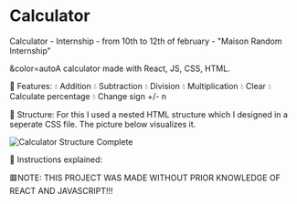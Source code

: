 # Calculator
Calculator - Internship - from 10th to 12th of february - "Maison Random Internship"

&color=autoA calculator made with React, JS, CSS, HTML.

🧊 Features: 
💧 Addition
💧 Subtraction
💧 Division
💧 Multiplication
💧 Clear
💧 Calculate percentage
💧 Change sign +/- n

🧊 Structure:
For this I used a nested HTML structure which I designed in a seperate CSS file. The picture below visualizes it.

![Calculator Structure Complete](https://user-images.githubusercontent.com/91912841/153583025-7a177dfa-0c23-477f-b520-2ce775ea9cf6.jpg)

🧊 Instructions explained:


🟥NOTE: THIS PROJECT WAS MADE WITHOUT PRIOR KNOWLEDGE OF REACT AND JAVASCRIPT!!! 
